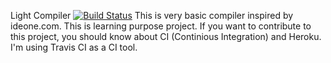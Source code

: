 Light Compiler [![Build Status](https://travis-ci.com/rashed-08/LightCompiler.svg?branch=master)](https://travis-ci.com/rashed-08/LightCompiler)
This is very basic compiler inspired by ideone.com.
This is learning purpose project. 
If you want to contribute to this project, you should know about CI (Continious Integration) and Heroku.
I'm using Travis CI as a CI tool.


